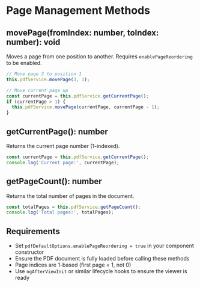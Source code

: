 # Page Management Methods

## movePage(fromIndex: number, toIndex: number): void

Moves a page from one position to another. Requires `enablePageReordering` to be enabled.

```typescript
// Move page 3 to position 1
this.pdfService.movePage(3, 1);

// Move current page up
const currentPage = this.pdfService.getCurrentPage();
if (currentPage > 1) {
  this.pdfService.movePage(currentPage, currentPage - 1);
}
```

## getCurrentPage(): number

Returns the current page number (1-indexed).

```typescript
const currentPage = this.pdfService.getCurrentPage();
console.log('Current page:', currentPage);
```

## getPageCount(): number

Returns the total number of pages in the document.

```typescript
const totalPages = this.pdfService.getPageCount();
console.log('Total pages:', totalPages);
```

## Requirements

- Set `pdfDefaultOptions.enablePageReordering = true` in your component constructor
- Ensure the PDF document is fully loaded before calling these methods
- Page indices are 1-based (first page = 1, not 0)
- Use `ngAfterViewInit` or similar lifecycle hooks to ensure the viewer is ready